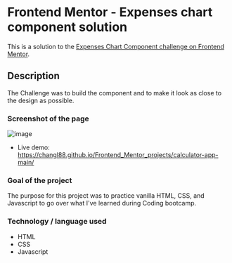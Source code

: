 # Frontend Mentor - Expenses chart component solution

This is a solution to the [Expenses Chart Component challenge on Frontend Mentor](https://www.frontendmentor.io/challenges/calculator-app-9lteq5N29).

## Description

The Challenge was to build the component and to make it look as close to the design as possible.

### Screenshot of the page

![image](https://user-images.githubusercontent.com/97469046/186796017-55886241-67d3-4dd3-b4fe-2dd95db543d0.png)



* Live demo: https://changl88.github.io/Frontend_Mentor_projects/calculator-app-main/

### Goal of the project

The purpose for this project was to practice vanilla HTML, CSS, and Javascript to go over what I've learned during Coding bootcamp.

### Technology / language used

* HTML
* CSS
* Javascript
